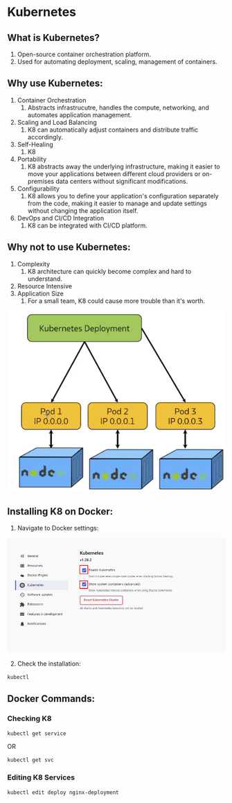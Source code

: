 # Kubernetes

## What is Kubernetes?

1. Open-source container orchestration platform.
2. Used for automating deployment, scaling, management of containers.

## Why use Kubernetes:

1. Container Orchestration
   1. Abstracts infrastrucutre, handles the compute, networking, and automates application management.
2. Scaling and Load Balancing
   1. K8 can automatically adjust containers and distribute traffic accordingly.
3. Self-Healing
   1. K8 
4. Portability
   1. K8 abstracts away the underlying infrastructure, making it easier to move your applications between different cloud providers or on-premises data centers without significant modifications.
5. Configurability
   1. K8 allows you to define your application's configuration separately from the code, making it easier to manage and update settings without changing the application itself.
6. DevOps and CI/CD Integration
   1. K8 can be integrated with CI/CD platform.

## Why not to use Kubernetes:

1. Complexity
   1. K8 architecture can quickly become complex and hard to understand.
2. Resource Intensive
3. Application Size
   1. For a small team, K8 could cause more trouble than it's worth.

![img.png](images/kubernetes_arch.png)

## Installing K8 on Docker:

1. Navigate to Docker settings:

![img.png](images/install.png)

2. Check the installation:

```
kubectl
```

## Docker Commands:

### Checking K8 

```
kubectl get service
```

OR

```
kubectl get svc
```

### Editing K8 Services

```
kubectl edit deploy nginx-deployment
```